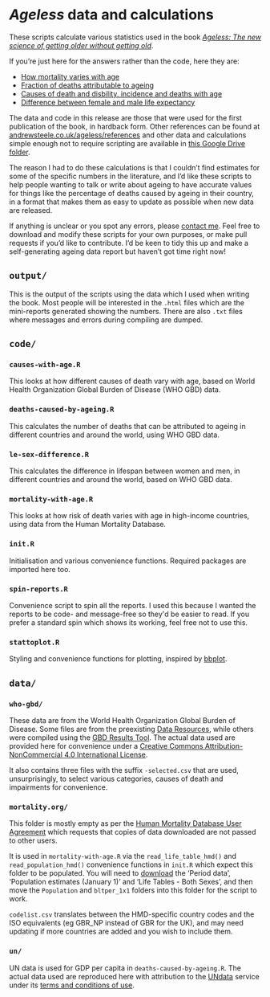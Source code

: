# _Ageless_ data and calculations

These scripts calculate various statistics used in the book [_Ageless: The new
science of getting older without getting
old_](https://andrewsteele.co.uk/ageless/).

If you’re just here for the answers rather than the code, here they are:

 * [How mortality varies with age](http://htmlpreview.github.io/?https://github.com/ajsteele/ageless/blob/main/output/mortality-with-age.html)
 * [Fraction of deaths attributable to ageing](http://htmlpreview.github.io/?https://github.com/ajsteele/ageless/blob/main/output/deaths-caused-by-ageing.html)
 * [Causes of death and disbility, incidence and deaths with age](http://htmlpreview.github.io/?https://github.com/ajsteele/ageless/blob/main/output/causes-with-age.html)
 * [Difference between female and male life expectancy](http://htmlpreview.github.io/?https://github.com/ajsteele/ageless/blob/main/output/le-sex-difference.html)

The data and code in this release are those that were used for the first
publication of the book, in hardback form. Other references can be found at
[andrewsteele.co.uk/ageless/references](https://andrewsteele.co.uk/ageless/references/)
and other data and calculations simple enough not to require scripting are
available in
[this Google Drive folder](https://drive.google.com/drive/u/0/folders/1j9OEYBbGQgmXCCwe_ux15fBiORe0QQWh).

The reason I had to do these calculations is that I couldn’t find estimates for
some of the specific numbers in the literature, and I’d like these scripts to
help people wanting to talk or write about ageing to have accurate values for
things like the percentage of deaths caused by ageing in their country, in a
format that makes them as easy to update as possible when new data are released.

If anything is unclear or you spot any errors, please
[contact me](https://andrewsteele.co.uk/contact/). Feel free to download and
modify these scripts for your own purposes, or make pull requests if you’d like
to contribute. I’d be keen to tidy this up and make a self-generating ageing
data report but haven’t got time right now!

## `output/`

This is the output of the scripts using the data which I used when writing the
book. Most people will be interested in the `.html` files which are the
mini-reports generated showing the numbers. There are also `.txt` files where
messages and errors during compiling are dumped.

## `code/`

### `causes-with-age.R`

This looks at how different causes of death vary with age, based on
World Health Organization Global Burden of Disease (WHO GBD) data.

### `deaths-caused-by-ageing.R`

This calculates the number of deaths that can be attributed to ageing in
different countries and around the world, using WHO GBD data.

### `le-sex-difference.R`

This calculates the difference in lifespan between women and men, in different
countries and around the world, based on WHO GBD data.

### `mortality-with-age.R`

This looks at how risk of death varies with age in high-income countries, using
data from the Human Mortality Database.

### `init.R`

Initialisation and various convenience functions. Required packages are imported
here too.

### `spin-reports.R`

Convenience script to spin all the reports. I used this because I wanted
the reports to be code- and message-free so they'd be easier to read. If you
prefer a standard spin which shows its working, feel free not to use this.

### `stattoplot.R`

Styling and convenience functions for plotting, inspired by
[bbplot](https://github.com/bbc/bbplot).

## `data/`

### `who-gbd/`

These data are from the World Health Organization Global Burden of Disease.
Some files are from the preexisting
[Data Resources](http://ghdx.healthdata.org/gbd-2019), while others were
compiled using the
[GBD Results Tool](http://ghdx.healthdata.org/gbd-results-tool). The actual data
used are provided here for convenience under a [Creative Commons
Attribution-NonCommercial 4.0 International
License](https://creativecommons.org/licenses/by-nc/4.0/).

It also contains three files with the suffix `-selected.csv` that are used,
unsurprisingly, to select various categories, causes of death and impairments
for convenience.

### `mortality.org/`

This folder is mostly empty as per the
[Human Mortality Database User Agreement](https://www.mortality.org/Public/UserAgreement.php)
which requests that copies of data downloaded are not passed to other users.

It is used in `mortality-with-age.R` via the `read_life_table_hmd()` and
`read_population_hmd()` convenience functions in `init.R` which expect this
folder to be populated. You will need to
[download](https://www.mortality.org/cgi-bin/hmd/hmd_download.php) the 
‘Period data’, ‘Population estimates (January 1)’ and ‘Life Tables - Both
Sexes’, and then move the `Population` and `bltper_1x1` folders into this folder
for the script to work.

`codelist.csv` translates between the HMD-specific country codes and the ISO
equivalents (eg GBR_NP instead of GBR for the UK), and may need updating if more
countries are added and you wish to include them.

### `un/`

UN data is used for GDP per capita in `deaths-caused-by-ageing.R`. The actual
data used are reproduced here with attribution to the
[UNdata](https://data.un.org/) service under its
[terms and conditions of use](https://data.un.org/Host.aspx?Content=UNdataUse).